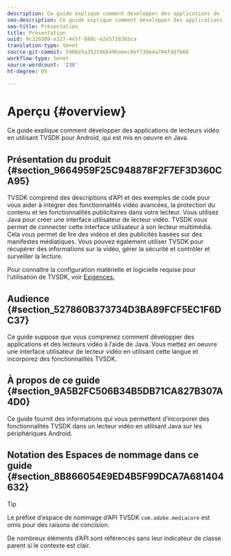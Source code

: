 ```yaml
---
description: Ce guide explique comment développer des applications de lecteurs vidéo en utilisant TVSDK pour Android, qui est mis en oeuvre en Java.
seo-description: Ce guide explique comment développer des applications de lecteurs vidéo en utilisant TVSDK pour Android, qui est mis en oeuvre en Java.
seo-title: Présentation
title: Présentation
uuid: 9c320389-e327-4e5f-888c-e2e5728365ca
translation-type: tm+mt
source-git-commit: 5908e5a3521966496aeec0ef730e4a704fddfb68
workflow-type: tm+mt
source-wordcount: '238'
ht-degree: 0%

---
```



# Aperçu {#overview}

Ce guide explique comment développer des applications de lecteurs vidéo en utilisant TVSDK pour Android, qui est mis en oeuvre en Java.

## Présentation du produit {#section_9664959F25C948878F2F7EF3D360CA95}

TVSDK comprend des descriptions d’API et des exemples de code pour vous aider à intégrer des fonctionnalités vidéo avancées, la protection du contenu et les fonctionnalités publicitaires dans votre lecteur. Vous utilisez Java pour créer une interface utilisateur de lecteur vidéo. TVSDK vous permet de connecter cette interface utilisateur à son lecteur multimédia. Cela vous permet de lire des vidéos et des publicités basées sur des manifestes médiatiques. Vous pouvez également utiliser TVSDK pour récupérer des informations sur la vidéo, gérer la sécurité et contrôler et surveiller la lecture.

Pour connaître la configuration matérielle et logicielle requise pour l’utilisation de TVSDK, voir [Exigences.](../../android-1.4-introduction/overview-prod-audience-guide/android-1.4-requirements.md)

## Audience {#section_527860B373734D3BA89FCF5EC1F6DC37}

Ce guide suppose que vous comprenez comment développer des applications et des lecteurs vidéo à l’aide de Java. Vous mettez en oeuvre une interface utilisateur de lecteur vidéo en utilisant cette langue et incorporez des fonctionnalités TVSDK.

## À propos de ce guide {#section_9A5B2FC506B34B5DB71CA827B307A4D0}

Ce guide fournit des informations qui vous permettent d’incorporer des fonctionnalités TVSDK dans un lecteur vidéo en utilisant Java sur les périphériques Android.

## Notation des Espaces de nommage dans ce guide {#section_8B866054E9ED4B5F99DCA7A681404632}

>[!TIP]
>
>Le préfixe d’espace de nommage d’API TVSDK `com.adobe.mediacore` est omis pour des raisons de concision.
>
>De nombreux éléments d’API sont référencés sans leur indicateur de classe parent si le contexte est clair.

